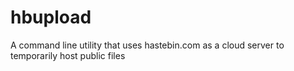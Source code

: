 # hbupload
A command line utility that uses hastebin.com as a cloud server to temporarily host public files
